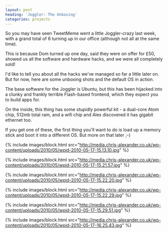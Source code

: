 ```yaml
---
layout: post
heading: 'Joggler: The Unboxing'
categories: projects
---
```


So you may have seen TweetMeme went a little Joggler-crazy last week, with a grand total of 6 turning up in our office (although not all at the same time).

This is because Dom turned up one day, said they were on offer for £50, showed us all the software and hardware hacks, and we were all completely sold!

I'd like to tell you about all the hacks we've managed so far a little later on. But for now, here are some unboxing shots and the default OS in action.

The base software for the Joggler is Ubuntu, but this has been hijacked into a clunky and frankly terrible Flash-based frontend, which they expect you to build apps for.

On the inside, this thing has some stupidly powerful kit - a dual-core Atom chip, 512mb total ram, and a wifi chip and Alex discovered it has gigabit ethernet too.

If you get one of these, the first thing you'll want to do is load up a memory stick and boot it into a different OS. But more on that later ;-)

{% include images/block.html src="http://media.chris-alexander.co.uk/wp-content/uploads/2010/05/wpid-2010-05-17-15.13.10.jpg" %}

{% include images/block.html src="http://media.chris-alexander.co.uk/wp-content/uploads/2010/05/wpid-2010-05-17-15.21.57.jpg" %}

{% include images/block.html src="http://media.chris-alexander.co.uk/wp-content/uploads/2010/05/wpid-2010-05-17-15.22.20.jpg" %}

{% include images/block.html src="http://media.chris-alexander.co.uk/wp-content/uploads/2010/05/wpid-2010-05-17-15.22.29.jpg" %}

{% include images/block.html src="http://media.chris-alexander.co.uk/wp-content/uploads/2010/05/wpid-2010-05-17-15.29.51.jpg" %}

{% include images/block.html src="http://media.chris-alexander.co.uk/wp-content/uploads/2010/05/wpid-2010-05-17-16.25.43.jpg" %}
